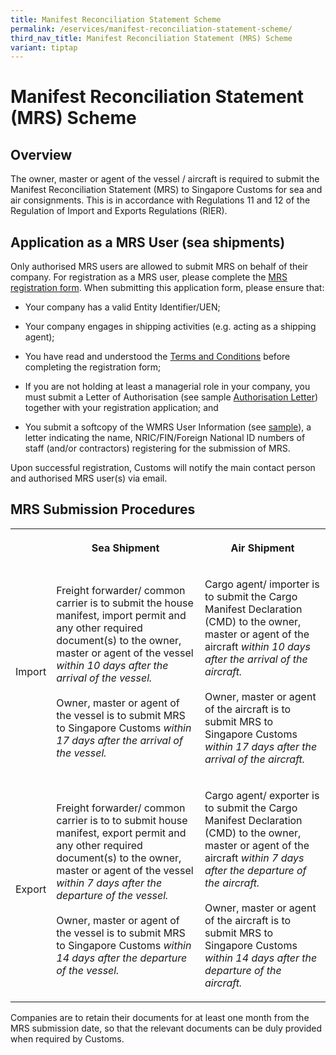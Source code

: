 ```yaml
---
title: Manifest Reconciliation Statement Scheme
permalink: /eservices/manifest-reconciliation-statement-scheme/
third_nav_title: Manifest Reconciliation Statement (MRS) Scheme
variant: tiptap
---
```

<h1>Manifest Reconciliation Statement (MRS) Scheme</h1>
<h2>Overview</h2>
<p>The owner, master or agent of the vessel / aircraft is required to submit
the Manifest Reconciliation Statement (MRS) to Singapore Customs for sea
and air consignments. This is in accordance with Regulations 11 and 12
of the Regulation of Import and Exports Regulations (RIER).</p>
<h2>Application as a MRS User (sea shipments)</h2>
<p>Only authorised MRS users are allowed to submit MRS on behalf of their
company. For registration as a MRS user, please complete the <a href="https://go.gov.sg/mrs-registration-form" rel="noopener noreferrer nofollow" target="_blank">MRS registration form</a>.
When submitting this application form, please ensure that:</p>
<ul data-tight="true" class="tight">
<li>
<p>Your company has a valid Entity Identifier/UEN;</p>
</li>
<li>
<p>Your company engages in shipping activities (e.g. acting as a shipping
agent);</p>
</li>
<li>
<p>You have read and understood the <a href="/eservices/manifest-reconciliation-statement-scheme/manifest-reconciliation-statement-scheme-terms-and-conditions" rel="noopener noreferrer nofollow" target="_blank">Terms and Conditions</a> before
completing the registration form;</p>
</li>
<li>
<p>If you are not holding at least a managerial role in your company, you
must submit a Letter of Authorisation (see sample <a href="/files/eservices/mrs_letter_of_authorisation_2019.docx" rel="noopener noreferrer nofollow" target="_blank">Authorisation Letter</a>)
together with your registration application; and</p>
</li>
<li>
<p>You submit a softcopy of the WMRS User Information (see <a href="/files/eservices/sample-letter.docx" rel="noopener noreferrer nofollow" target="_blank">sample</a>),
a letter indicating the name, NRIC/FIN/Foreign National ID numbers of staff
(and/or contractors) registering for the submission of MRS.</p>
</li>
</ul>
<p>Upon successful registration, Customs will notify the main contact person
and authorised MRS user(s) via email.</p>
<h2>MRS Submission Procedures</h2>
<table style="minWidth: 75px">
<colgroup>
<col>
<col>
<col>
</colgroup>
<tbody>
<tr>
<th rowspan="1" colspan="1">
<p></p>
</th>
<th rowspan="1" colspan="1">
<p>Sea Shipment</p>
</th>
<th rowspan="1" colspan="1">
<p>Air Shipment</p>
</th>
</tr>
<tr>
<td rowspan="1" colspan="1">
<p>Import</p>
</td>
<td rowspan="1" colspan="1">
<p>Freight forwarder/ common carrier is to submit the house manifest, import
permit and any other required document(s) to the owner, master or agent
of the vessel <em>within 10 days after the arrival of the vessel.</em> 
<br>
<br>Owner, master or agent of the vessel is to submit MRS to Singapore Customs <em>within 17 days after the arrival of the vessel.</em>
</p>
</td>
<td rowspan="1" colspan="1">
<p>Cargo agent/ importer is to submit the Cargo Manifest Declaration (CMD)
to the owner, master or agent of the aircraft <em>within 10 days after the arrival of the aircraft.</em> 
<br>
<br>Owner, master or agent of the aircraft is to submit MRS to Singapore Customs <em>within 17 days after the arrival of the aircraft.</em>
</p>
</td>
</tr>
<tr>
<td rowspan="1" colspan="1">
<p>Export</p>
</td>
<td rowspan="1" colspan="1">
<p>Freight forwarder/ common carrier is to to submit house manifest, export
permit and any other required document(s) to the owner, master or agent
of the vessel <em>within 7 days after the departure of the vessel.</em> 
<br>
<br>Owner, master or agent of the vessel is to submit MRS to Singapore Customs <em>within 14 days after the departure of the vessel.</em>
</p>
</td>
<td rowspan="1" colspan="1">
<p>Cargo agent/ exporter is to submit the Cargo Manifest Declaration (CMD)
to the owner, master or agent of the aircraft <em>within 7 days after the departure of the aircraft.</em> 
<br>
<br>Owner, master or agent of the aircraft is to submit MRS to Singapore Customs <em>within 14 days after the departure of the aircraft.</em>
</p>
</td>
</tr>
</tbody>
</table>
<p>Companies are to retain their documents for at least one month from the
MRS submission date, so that the relevant documents can be duly provided
when required by Customs.</p>